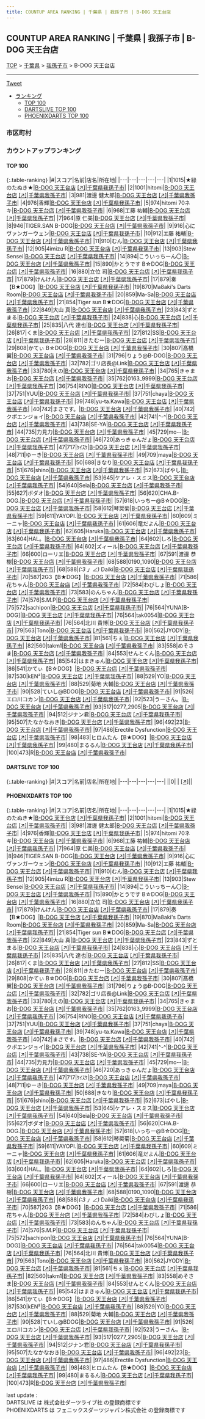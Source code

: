 ```yaml
---
title: COUNTUP AREA RANKING | 千葉県 | 我孫子市 | B-DOG 天王台店
---
```

## COUNTUP AREA RANKING | 千葉県 | 我孫子市 | B-DOG 天王台店

[TOP](/darts/rank/) > [千葉県](/darts/rank/千葉県/) > [我孫子市](/darts/rank/千葉県/我孫子市/) > B-DOG 天王台店

___

<a href="https://twitter.com/share?ref_src=twsrc%5Etfw" data-text="COUNTUP AREA RANKING | 千葉県我孫子市B-DOG 天王台店" class="twitter-share-button" data-hashtags="DARTSLIVE,PHOENIXDARTS,darts,ダーツ" data-show-count="false">Tweet</a>

* [ランキング](#カウントアップランキング)
    * [TOP 100](#top-100)
    * [DARTSLIVE TOP 100](#dartslive-top-100)
    * [PHOENIXDARTS TOP 100](#phoenixdarts-top-100)

### 市区町村

<ul>

</ul>

### カウントアップランキング

#### TOP 100



{:.table-ranking}
|#|スコア|名前|店名|所在地|
|---|---|---|---|---|
|1|1015|<span class="rank-name-pd">★緑のたぬき★</span>|<a href="/darts/rank/shops/50635.html">B-DOG 天王台店</a> <a href="https://vs.phoenixdarts.com/jp/shop/shopDetailInfo/s_50635?s_seq=50635">[↗]</a>|<a href="/darts/rank/千葉県/我孫子市">千葉県我孫子市</a>|
|2|1001|<span class="rank-name-pd">hitomi</span>|<a href="/darts/rank/shops/50635.html">B-DOG 天王台店</a> <a href="https://vs.phoenixdarts.com/jp/shop/shopDetailInfo/s_50635?s_seq=50635">[↗]</a>|<a href="/darts/rank/千葉県/我孫子市">千葉県我孫子市</a>|
|3|981|<span class="rank-name-pd"><span class="pro-icon-pd"></span>渡邊 健太郎</span>|<a href="/darts/rank/shops/50635.html">B-DOG 天王台店</a> <a href="https://vs.phoenixdarts.com/jp/shop/shopDetailInfo/s_50635?s_seq=50635">[↗]</a>|<a href="/darts/rank/千葉県/我孫子市">千葉県我孫子市</a>|
|4|976|<span class="rank-name-pd">香輝</span>|<a href="/darts/rank/shops/50635.html">B-DOG 天王台店</a> <a href="https://vs.phoenixdarts.com/jp/shop/shopDetailInfo/s_50635?s_seq=50635">[↗]</a>|<a href="/darts/rank/千葉県/我孫子市">千葉県我孫子市</a>|
|5|974|<span class="rank-name-pd">hitomi 70ネキ</span>|<a href="/darts/rank/shops/50635.html">B-DOG 天王台店</a> <a href="https://vs.phoenixdarts.com/jp/shop/shopDetailInfo/s_50635?s_seq=50635">[↗]</a>|<a href="/darts/rank/千葉県/我孫子市">千葉県我孫子市</a>|
|6|968|<span class="rank-name-pd">工藤 祐輔</span>|<a href="/darts/rank/shops/50635.html">B-DOG 天王台店</a> <a href="https://vs.phoenixdarts.com/jp/shop/shopDetailInfo/s_50635?s_seq=50635">[↗]</a>|<a href="/darts/rank/千葉県/我孫子市">千葉県我孫子市</a>|
|7|964|<span class="rank-name-pd"><span class="pro-icon-pd"></span>原 仁美</span>|<a href="/darts/rank/shops/50635.html">B-DOG 天王台店</a> <a href="https://vs.phoenixdarts.com/jp/shop/shopDetailInfo/s_50635?s_seq=50635">[↗]</a>|<a href="/darts/rank/千葉県/我孫子市">千葉県我孫子市</a>|
|8|946|<span class="rank-name-pd">TIGER.SAN B-DOG</span>|<a href="/darts/rank/shops/50635.html">B-DOG 天王台店</a> <a href="https://vs.phoenixdarts.com/jp/shop/shopDetailInfo/s_50635?s_seq=50635">[↗]</a>|<a href="/darts/rank/千葉県/我孫子市">千葉県我孫子市</a>|
|9|916|<span class="rank-name-pd">心にヴァンガーウェン</span>|<a href="/darts/rank/shops/50635.html">B-DOG 天王台店</a> <a href="https://vs.phoenixdarts.com/jp/shop/shopDetailInfo/s_50635?s_seq=50635">[↗]</a>|<a href="/darts/rank/千葉県/我孫子市">千葉県我孫子市</a>|
|10|912|<span class="rank-name-pd">エ藤 祐輔</span>|<a href="/darts/rank/shops/50635.html">B-DOG 天王台店</a> <a href="https://vs.phoenixdarts.com/jp/shop/shopDetailInfo/s_50635?s_seq=50635">[↗]</a>|<a href="/darts/rank/千葉県/我孫子市">千葉県我孫子市</a>|
|11|910|<span class="rank-name-pd">むん</span>|<a href="/darts/rank/shops/50635.html">B-DOG 天王台店</a> <a href="https://vs.phoenixdarts.com/jp/shop/shopDetailInfo/s_50635?s_seq=50635">[↗]</a>|<a href="/darts/rank/千葉県/我孫子市">千葉県我孫子市</a>|
|12|905|<span class="rank-name-pd">4imizu R</span>|<a href="/darts/rank/shops/50635.html">B-DOG 天王台店</a> <a href="https://vs.phoenixdarts.com/jp/shop/shopDetailInfo/s_50635?s_seq=50635">[↗]</a>|<a href="/darts/rank/千葉県/我孫子市">千葉県我孫子市</a>|
|13|903|<span class="rank-name-pd">Stew Sensei</span>|<a href="/darts/rank/shops/50635.html">B-DOG 天王台店</a> <a href="https://vs.phoenixdarts.com/jp/shop/shopDetailInfo/s_50635?s_seq=50635">[↗]</a>|<a href="/darts/rank/千葉県/我孫子市">千葉県我孫子市</a>|
|14|894|<span class="rank-name-pd">こういっちーん〇</span>|<a href="/darts/rank/shops/50635.html">B-DOG 天王台店</a> <a href="https://vs.phoenixdarts.com/jp/shop/shopDetailInfo/s_50635?s_seq=50635">[↗]</a>|<a href="/darts/rank/千葉県/我孫子市">千葉県我孫子市</a>|
|15|890|<span class="rank-name-pd">かとうです B☆DOG</span>|<a href="/darts/rank/shops/50635.html">B-DOG 天王台店</a> <a href="https://vs.phoenixdarts.com/jp/shop/shopDetailInfo/s_50635?s_seq=50635">[↗]</a>|<a href="/darts/rank/千葉県/我孫子市">千葉県我孫子市</a>|
|16|880|<span class="rank-name-pd">立位 司</span>|<a href="/darts/rank/shops/50635.html">B-DOG 天王台店</a> <a href="https://vs.phoenixdarts.com/jp/shop/shopDetailInfo/s_50635?s_seq=50635">[↗]</a>|<a href="/darts/rank/千葉県/我孫子市">千葉県我孫子市</a>|
|17|879|<span class="rank-name-pd">けんけん</span>|<a href="/darts/rank/shops/50635.html">B-DOG 天王台店</a> <a href="https://vs.phoenixdarts.com/jp/shop/shopDetailInfo/s_50635?s_seq=50635">[↗]</a>|<a href="/darts/rank/千葉県/我孫子市">千葉県我孫子市</a>|
|17|879|<span class="rank-name-pd">奏【B★DOG】</span>|<a href="/darts/rank/shops/50635.html">B-DOG 天王台店</a> <a href="https://vs.phoenixdarts.com/jp/shop/shopDetailInfo/s_50635?s_seq=50635">[↗]</a>|<a href="/darts/rank/千葉県/我孫子市">千葉県我孫子市</a>|
|19|870|<span class="rank-name-pd">Ma8aki&#x27;s Darts Room</span>|<a href="/darts/rank/shops/50635.html">B-DOG 天王台店</a> <a href="https://vs.phoenixdarts.com/jp/shop/shopDetailInfo/s_50635?s_seq=50635">[↗]</a>|<a href="/darts/rank/千葉県/我孫子市">千葉県我孫子市</a>|
|20|859|<span class="rank-name-pd">Ma-Sa</span>|<a href="/darts/rank/shops/50635.html">B-DOG 天王台店</a> <a href="https://vs.phoenixdarts.com/jp/shop/shopDetailInfo/s_50635?s_seq=50635">[↗]</a>|<a href="/darts/rank/千葉県/我孫子市">千葉県我孫子市</a>|
|21|854|<span class="rank-name-pd">Tiger sun B★DOG</span>|<a href="/darts/rank/shops/50635.html">B-DOG 天王台店</a> <a href="https://vs.phoenixdarts.com/jp/shop/shopDetailInfo/s_50635?s_seq=50635">[↗]</a>|<a href="/darts/rank/千葉県/我孫子市">千葉県我孫子市</a>|
|22|849|<span class="rank-name-pd">大山 真</span>|<a href="/darts/rank/shops/50635.html">B-DOG 天王台店</a> <a href="https://vs.phoenixdarts.com/jp/shop/shopDetailInfo/s_50635?s_seq=50635">[↗]</a>|<a href="/darts/rank/千葉県/我孫子市">千葉県我孫子市</a>|
|23|843|<span class="rank-name-pd">ずとまる</span>|<a href="/darts/rank/shops/50635.html">B-DOG 天王台店</a> <a href="https://vs.phoenixdarts.com/jp/shop/shopDetailInfo/s_50635?s_seq=50635">[↗]</a>|<a href="/darts/rank/千葉県/我孫子市">千葉県我孫子市</a>|
|24|838|<span class="rank-name-pd">心</span>|<a href="/darts/rank/shops/50635.html">B-DOG 天王台店</a> <a href="https://vs.phoenixdarts.com/jp/shop/shopDetailInfo/s_50635?s_seq=50635">[↗]</a>|<a href="/darts/rank/千葉県/我孫子市">千葉県我孫子市</a>|
|25|835|<span class="rank-name-pd"><span class="pro-icon-pd"></span>八代 達也</span>|<a href="/darts/rank/shops/50635.html">B-DOG 天王台店</a> <a href="https://vs.phoenixdarts.com/jp/shop/shopDetailInfo/s_50635?s_seq=50635">[↗]</a>|<a href="/darts/rank/千葉県/我孫子市">千葉県我孫子市</a>|
|26|817|<span class="rank-name-pd">くま</span>|<a href="/darts/rank/shops/50635.html">B-DOG 天王台店</a> <a href="https://vs.phoenixdarts.com/jp/shop/shopDetailInfo/s_50635?s_seq=50635">[↗]</a>|<a href="/darts/rank/千葉県/我孫子市">千葉県我孫子市</a>|
|27|812|<span class="rank-name-pd">SS</span>|<a href="/darts/rank/shops/50635.html">B-DOG 天王台店</a> <a href="https://vs.phoenixdarts.com/jp/shop/shopDetailInfo/s_50635?s_seq=50635">[↗]</a>|<a href="/darts/rank/千葉県/我孫子市">千葉県我孫子市</a>|
|28|811|<span class="rank-name-pd">きたむー</span>|<a href="/darts/rank/shops/50635.html">B-DOG 天王台店</a> <a href="https://vs.phoenixdarts.com/jp/shop/shopDetailInfo/s_50635?s_seq=50635">[↗]</a>|<a href="/darts/rank/千葉県/我孫子市">千葉県我孫子市</a>|
|29|808|<span class="rank-name-pd">かてぃ B☆DOG</span>|<a href="/darts/rank/shops/50635.html">B-DOG 天王台店</a> <a href="https://vs.phoenixdarts.com/jp/shop/shopDetailInfo/s_50635?s_seq=50635">[↗]</a>|<a href="/darts/rank/千葉県/我孫子市">千葉県我孫子市</a>|
|30|807|<span class="rank-name-pd"><span class="pro-icon-pd"></span>髙橋 翼</span>|<a href="/darts/rank/shops/50635.html">B-DOG 天王台店</a> <a href="https://vs.phoenixdarts.com/jp/shop/shopDetailInfo/s_50635?s_seq=50635">[↗]</a>|<a href="/darts/rank/千葉県/我孫子市">千葉県我孫子市</a>|
|31|796|<span class="rank-name-pd">りょう@B-DOG</span>|<a href="/darts/rank/shops/50635.html">B-DOG 天王台店</a> <a href="https://vs.phoenixdarts.com/jp/shop/shopDetailInfo/s_50635?s_seq=50635">[↗]</a>|<a href="/darts/rank/千葉県/我孫子市">千葉県我孫子市</a>|
|32|782|<span class="rank-name-pd">ゴリ店長@Link</span>|<a href="/darts/rank/shops/50635.html">B-DOG 天王台店</a> <a href="https://vs.phoenixdarts.com/jp/shop/shopDetailInfo/s_50635?s_seq=50635">[↗]</a>|<a href="/darts/rank/千葉県/我孫子市">千葉県我孫子市</a>|
|33|780|<span class="rank-name-pd">えの</span>|<a href="/darts/rank/shops/50635.html">B-DOG 天王台店</a> <a href="https://vs.phoenixdarts.com/jp/shop/shopDetailInfo/s_50635?s_seq=50635">[↗]</a>|<a href="/darts/rank/千葉県/我孫子市">千葉県我孫子市</a>|
|34|765|<span class="rank-name-pd">きゃまお</span>|<a href="/darts/rank/shops/50635.html">B-DOG 天王台店</a> <a href="https://vs.phoenixdarts.com/jp/shop/shopDetailInfo/s_50635?s_seq=50635">[↗]</a>|<a href="/darts/rank/千葉県/我孫子市">千葉県我孫子市</a>|
|35|762|<span class="rank-name-pd">0163_9999</span>|<a href="/darts/rank/shops/50635.html">B-DOG 天王台店</a> <a href="https://vs.phoenixdarts.com/jp/shop/shopDetailInfo/s_50635?s_seq=50635">[↗]</a>|<a href="/darts/rank/千葉県/我孫子市">千葉県我孫子市</a>|
|36|754|<span class="rank-name-pd">RINO</span>|<a href="/darts/rank/shops/50635.html">B-DOG 天王台店</a> <a href="https://vs.phoenixdarts.com/jp/shop/shopDetailInfo/s_50635?s_seq=50635">[↗]</a>|<a href="/darts/rank/千葉県/我孫子市">千葉県我孫子市</a>|
|37|751|<span class="rank-name-pd">YUU</span>|<a href="/darts/rank/shops/50635.html">B-DOG 天王台店</a> <a href="https://vs.phoenixdarts.com/jp/shop/shopDetailInfo/s_50635?s_seq=50635">[↗]</a>|<a href="/darts/rank/千葉県/我孫子市">千葉県我孫子市</a>|
|37|751|<span class="rank-name-pd">chaya</span>|<a href="/darts/rank/shops/50635.html">B-DOG 天王台店</a> <a href="https://vs.phoenixdarts.com/jp/shop/shopDetailInfo/s_50635?s_seq=50635">[↗]</a>|<a href="/darts/rank/千葉県/我孫子市">千葉県我孫子市</a>|
|39|748|<span class="rank-name-pd">yu-ta.Kawa</span>|<a href="/darts/rank/shops/50635.html">B-DOG 天王台店</a> <a href="https://vs.phoenixdarts.com/jp/shop/shopDetailInfo/s_50635?s_seq=50635">[↗]</a>|<a href="/darts/rank/千葉県/我孫子市">千葉県我孫子市</a>|
|40|742|<span class="rank-name-pd">まさです。</span>|<a href="/darts/rank/shops/50635.html">B-DOG 天王台店</a> <a href="https://vs.phoenixdarts.com/jp/shop/shopDetailInfo/s_50635?s_seq=50635">[↗]</a>|<a href="/darts/rank/千葉県/我孫子市">千葉県我孫子市</a>|
|40|742|<span class="rank-name-pd">クボエンジョイ</span>|<a href="/darts/rank/shops/50635.html">B-DOG 天王台店</a> <a href="https://vs.phoenixdarts.com/jp/shop/shopDetailInfo/s_50635?s_seq=50635">[↗]</a>|<a href="/darts/rank/千葉県/我孫子市">千葉県我孫子市</a>|
|42|741|<span class="rank-name-pd">^-^</span>|<a href="/darts/rank/shops/50635.html">B-DOG 天王台店</a> <a href="https://vs.phoenixdarts.com/jp/shop/shopDetailInfo/s_50635?s_seq=50635">[↗]</a>|<a href="/darts/rank/千葉県/我孫子市">千葉県我孫子市</a>|
|43|738|<span class="rank-name-pd">SE-YA</span>|<a href="/darts/rank/shops/50635.html">B-DOG 天王台店</a> <a href="https://vs.phoenixdarts.com/jp/shop/shopDetailInfo/s_50635?s_seq=50635">[↗]</a>|<a href="/darts/rank/千葉県/我孫子市">千葉県我孫子市</a>|
|44|735|<span class="rank-name-pd">力見力</span>|<a href="/darts/rank/shops/50635.html">B-DOG 天王台店</a> <a href="https://vs.phoenixdarts.com/jp/shop/shopDetailInfo/s_50635?s_seq=50635">[↗]</a>|<a href="/darts/rank/千葉県/我孫子市">千葉県我孫子市</a>|
|45|729|<span class="rank-name-pd">mo--</span>|<a href="/darts/rank/shops/50635.html">B-DOG 天王台店</a> <a href="https://vs.phoenixdarts.com/jp/shop/shopDetailInfo/s_50635?s_seq=50635">[↗]</a>|<a href="/darts/rank/千葉県/我孫子市">千葉県我孫子市</a>|
|46|720|<span class="rank-name-pd">あっきゅんだょ</span>|<a href="/darts/rank/shops/50635.html">B-DOG 天王台店</a> <a href="https://vs.phoenixdarts.com/jp/shop/shopDetailInfo/s_50635?s_seq=50635">[↗]</a>|<a href="/darts/rank/千葉県/我孫子市">千葉県我孫子市</a>|
|47|717|<span class="rank-name-pd">ｹｲｽｹ</span>|<a href="/darts/rank/shops/50635.html">B-DOG 天王台店</a> <a href="https://vs.phoenixdarts.com/jp/shop/shopDetailInfo/s_50635?s_seq=50635">[↗]</a>|<a href="/darts/rank/千葉県/我孫子市">千葉県我孫子市</a>|
|48|711|<span class="rank-name-pd">ゆーき</span>|<a href="/darts/rank/shops/50635.html">B-DOG 天王台店</a> <a href="https://vs.phoenixdarts.com/jp/shop/shopDetailInfo/s_50635?s_seq=50635">[↗]</a>|<a href="/darts/rank/千葉県/我孫子市">千葉県我孫子市</a>|
|49|709|<span class="rank-name-pd">maya</span>|<a href="/darts/rank/shops/50635.html">B-DOG 天王台店</a> <a href="https://vs.phoenixdarts.com/jp/shop/shopDetailInfo/s_50635?s_seq=50635">[↗]</a>|<a href="/darts/rank/千葉県/我孫子市">千葉県我孫子市</a>|
|50|688|<span class="rank-name-pd">きなり</span>|<a href="/darts/rank/shops/50635.html">B-DOG 天王台店</a> <a href="https://vs.phoenixdarts.com/jp/shop/shopDetailInfo/s_50635?s_seq=50635">[↗]</a>|<a href="/darts/rank/千葉県/我孫子市">千葉県我孫子市</a>|
|51|676|<span class="rank-name-pd">shino</span>|<a href="/darts/rank/shops/50635.html">B-DOG 天王台店</a> <a href="https://vs.phoenixdarts.com/jp/shop/shopDetailInfo/s_50635?s_seq=50635">[↗]</a>|<a href="/darts/rank/千葉県/我孫子市">千葉県我孫子市</a>|
|52|673|<span class="rank-name-pd">ばやし</span>|<a href="/darts/rank/shops/50635.html">B-DOG 天王台店</a> <a href="https://vs.phoenixdarts.com/jp/shop/shopDetailInfo/s_50635?s_seq=50635">[↗]</a>|<a href="/darts/rank/千葉県/我孫子市">千葉県我孫子市</a>|
|53|645|<span class="rank-name-pd">ケアレ・スミス</span>|<a href="/darts/rank/shops/50635.html">B-DOG 天王台店</a> <a href="https://vs.phoenixdarts.com/jp/shop/shopDetailInfo/s_50635?s_seq=50635">[↗]</a>|<a href="/darts/rank/千葉県/我孫子市">千葉県我孫子市</a>|
|54|640|<span class="rank-name-pd">Seia</span>|<a href="/darts/rank/shops/50635.html">B-DOG 天王台店</a> <a href="https://vs.phoenixdarts.com/jp/shop/shopDetailInfo/s_50635?s_seq=50635">[↗]</a>|<a href="/darts/rank/千葉県/我孫子市">千葉県我孫子市</a>|
|55|627|<span class="rank-name-pd">ボダオ</span>|<a href="/darts/rank/shops/50635.html">B-DOG 天王台店</a> <a href="https://vs.phoenixdarts.com/jp/shop/shopDetailInfo/s_50635?s_seq=50635">[↗]</a>|<a href="/darts/rank/千葉県/我孫子市">千葉県我孫子市</a>|
|56|620|<span class="rank-name-pd">CHA.B-DOG.</span>|<a href="/darts/rank/shops/50635.html">B-DOG 天王台店</a> <a href="https://vs.phoenixdarts.com/jp/shop/shopDetailInfo/s_50635?s_seq=50635">[↗]</a>|<a href="/darts/rank/千葉県/我孫子市">千葉県我孫子市</a>|
|57|618|<span class="rank-name-pd">いっちー@B☆DOG</span>|<a href="/darts/rank/shops/50635.html">B-DOG 天王台店</a> <a href="https://vs.phoenixdarts.com/jp/shop/shopDetailInfo/s_50635?s_seq=50635">[↗]</a>|<a href="/darts/rank/千葉県/我孫子市">千葉県我孫子市</a>|
|58|612|<span class="rank-name-pd">琴奨菊</span>|<a href="/darts/rank/shops/50635.html">B-DOG 天王台店</a> <a href="https://vs.phoenixdarts.com/jp/shop/shopDetailInfo/s_50635?s_seq=50635">[↗]</a>|<a href="/darts/rank/千葉県/我孫子市">千葉県我孫子市</a>|
|59|611|<span class="rank-name-pd">YAYOPI.</span>|<a href="/darts/rank/shops/50635.html">B-DOG 天王台店</a> <a href="https://vs.phoenixdarts.com/jp/shop/shopDetailInfo/s_50635?s_seq=50635">[↗]</a>|<a href="/darts/rank/千葉県/我孫子市">千葉県我孫子市</a>|
|60|609|<span class="rank-name-pd">ミーニャ</span>|<a href="/darts/rank/shops/50635.html">B-DOG 天王台店</a> <a href="https://vs.phoenixdarts.com/jp/shop/shopDetailInfo/s_50635?s_seq=50635">[↗]</a>|<a href="/darts/rank/千葉県/我孫子市">千葉県我孫子市</a>|
|61|606|<span class="rank-name-pd">竜だよん</span>|<a href="/darts/rank/shops/50635.html">B-DOG 天王台店</a> <a href="https://vs.phoenixdarts.com/jp/shop/shopDetailInfo/s_50635?s_seq=50635">[↗]</a>|<a href="/darts/rank/千葉県/我孫子市">千葉県我孫子市</a>|
|62|605|<span class="rank-name-pd">Haruka</span>|<a href="/darts/rank/shops/50635.html">B-DOG 天王台店</a> <a href="https://vs.phoenixdarts.com/jp/shop/shopDetailInfo/s_50635?s_seq=50635">[↗]</a>|<a href="/darts/rank/千葉県/我孫子市">千葉県我孫子市</a>|
|63|604|<span class="rank-name-pd">HAL。</span>|<a href="/darts/rank/shops/50635.html">B-DOG 天王台店</a> <a href="https://vs.phoenixdarts.com/jp/shop/shopDetailInfo/s_50635?s_seq=50635">[↗]</a>|<a href="/darts/rank/千葉県/我孫子市">千葉県我孫子市</a>|
|64|602|<span class="rank-name-pd">しろ</span>|<a href="/darts/rank/shops/50635.html">B-DOG 天王台店</a> <a href="https://vs.phoenixdarts.com/jp/shop/shopDetailInfo/s_50635?s_seq=50635">[↗]</a>|<a href="/darts/rank/千葉県/我孫子市">千葉県我孫子市</a>|
|64|602|<span class="rank-name-pd">ズィール</span>|<a href="/darts/rank/shops/50635.html">B-DOG 天王台店</a> <a href="https://vs.phoenixdarts.com/jp/shop/shopDetailInfo/s_50635?s_seq=50635">[↗]</a>|<a href="/darts/rank/千葉県/我孫子市">千葉県我孫子市</a>|
|66|600|<span class="rank-name-pd">ローリエ</span>|<a href="/darts/rank/shops/50635.html">B-DOG 天王台店</a> <a href="https://vs.phoenixdarts.com/jp/shop/shopDetailInfo/s_50635?s_seq=50635">[↗]</a>|<a href="/darts/rank/千葉県/我孫子市">千葉県我孫子市</a>|
|67|591|<span class="rank-name-pd">渡邊 恭樹</span>|<a href="/darts/rank/shops/50635.html">B-DOG 天王台店</a> <a href="https://vs.phoenixdarts.com/jp/shop/shopDetailInfo/s_50635?s_seq=50635">[↗]</a>|<a href="/darts/rank/千葉県/我孫子市">千葉県我孫子市</a>|
|68|588|<span class="rank-name-pd">0190_1090</span>|<a href="/darts/rank/shops/50635.html">B-DOG 天王台店</a> <a href="https://vs.phoenixdarts.com/jp/shop/shopDetailInfo/s_50635?s_seq=50635">[↗]</a>|<a href="/darts/rank/千葉県/我孫子市">千葉県我孫子市</a>|
|68|588|<span class="rank-name-pd">_(:3 」∠)_ Daiki</span>|<a href="/darts/rank/shops/50635.html">B-DOG 天王台店</a> <a href="https://vs.phoenixdarts.com/jp/shop/shopDetailInfo/s_50635?s_seq=50635">[↗]</a>|<a href="/darts/rank/千葉県/我孫子市">千葉県我孫子市</a>|
|70|587|<span class="rank-name-pd">2G3【B★DOG】</span>|<a href="/darts/rank/shops/50635.html">B-DOG 天王台店</a> <a href="https://vs.phoenixdarts.com/jp/shop/shopDetailInfo/s_50635?s_seq=50635">[↗]</a>|<a href="/darts/rank/千葉県/我孫子市">千葉県我孫子市</a>|
|71|586|<span class="rank-name-pd">花ちゃん</span>|<a href="/darts/rank/shops/50635.html">B-DOG 天王台店</a> <a href="https://vs.phoenixdarts.com/jp/shop/shopDetailInfo/s_50635?s_seq=50635">[↗]</a>|<a href="/darts/rank/千葉県/我孫子市">千葉県我孫子市</a>|
|72|584|<span class="rank-name-pd">わびしょ</span>|<a href="/darts/rank/shops/50635.html">B-DOG 天王台店</a> <a href="https://vs.phoenixdarts.com/jp/shop/shopDetailInfo/s_50635?s_seq=50635">[↗]</a>|<a href="/darts/rank/千葉県/我孫子市">千葉県我孫子市</a>|
|73|583|<span class="rank-name-pd">のんちゃん</span>|<a href="/darts/rank/shops/50635.html">B-DOG 天王台店</a> <a href="https://vs.phoenixdarts.com/jp/shop/shopDetailInfo/s_50635?s_seq=50635">[↗]</a>|<a href="/darts/rank/千葉県/我孫子市">千葉県我孫子市</a>|
|74|576|<span class="rank-name-pd">S.M.P</span>|<a href="/darts/rank/shops/50635.html">B-DOG 天王台店</a> <a href="https://vs.phoenixdarts.com/jp/shop/shopDetailInfo/s_50635?s_seq=50635">[↗]</a>|<a href="/darts/rank/千葉県/我孫子市">千葉県我孫子市</a>|
|75|572|<span class="rank-name-pd">sachipon</span>|<a href="/darts/rank/shops/50635.html">B-DOG 天王台店</a> <a href="https://vs.phoenixdarts.com/jp/shop/shopDetailInfo/s_50635?s_seq=50635">[↗]</a>|<a href="/darts/rank/千葉県/我孫子市">千葉県我孫子市</a>|
|76|564|<span class="rank-name-pd">YUNA[B-DOG]</span>|<a href="/darts/rank/shops/50635.html">B-DOG 天王台店</a> <a href="https://vs.phoenixdarts.com/jp/shop/shopDetailInfo/s_50635?s_seq=50635">[↗]</a>|<a href="/darts/rank/千葉県/我孫子市">千葉県我孫子市</a>|
|76|564|<span class="rank-name-pd">tak0054</span>|<a href="/darts/rank/shops/50635.html">B-DOG 天王台店</a> <a href="https://vs.phoenixdarts.com/jp/shop/shopDetailInfo/s_50635?s_seq=50635">[↗]</a>|<a href="/darts/rank/千葉県/我孫子市">千葉県我孫子市</a>|
|76|564|<span class="rank-name-pd">北川 貴博</span>|<a href="/darts/rank/shops/50635.html">B-DOG 天王台店</a> <a href="https://vs.phoenixdarts.com/jp/shop/shopDetailInfo/s_50635?s_seq=50635">[↗]</a>|<a href="/darts/rank/千葉県/我孫子市">千葉県我孫子市</a>|
|79|563|<span class="rank-name-pd">Tono</span>|<a href="/darts/rank/shops/50635.html">B-DOG 天王台店</a> <a href="https://vs.phoenixdarts.com/jp/shop/shopDetailInfo/s_50635?s_seq=50635">[↗]</a>|<a href="/darts/rank/千葉県/我孫子市">千葉県我孫子市</a>|
|80|562|<span class="rank-name-pd">JYODY</span>|<a href="/darts/rank/shops/50635.html">B-DOG 天王台店</a> <a href="https://vs.phoenixdarts.com/jp/shop/shopDetailInfo/s_50635?s_seq=50635">[↗]</a>|<a href="/darts/rank/千葉県/我孫子市">千葉県我孫子市</a>|
|81|561|<span class="rank-name-pd">ちぇ</span>|<a href="/darts/rank/shops/50635.html">B-DOG 天王台店</a> <a href="https://vs.phoenixdarts.com/jp/shop/shopDetailInfo/s_50635?s_seq=50635">[↗]</a>|<a href="/darts/rank/千葉県/我孫子市">千葉県我孫子市</a>|
|82|560|<span class="rank-name-pd">takm1</span>|<a href="/darts/rank/shops/50635.html">B-DOG 天王台店</a> <a href="https://vs.phoenixdarts.com/jp/shop/shopDetailInfo/s_50635?s_seq=50635">[↗]</a>|<a href="/darts/rank/千葉県/我孫子市">千葉県我孫子市</a>|
|83|558|<span class="rank-name-pd">めそさま</span>|<a href="/darts/rank/shops/50635.html">B-DOG 天王台店</a> <a href="https://vs.phoenixdarts.com/jp/shop/shopDetailInfo/s_50635?s_seq=50635">[↗]</a>|<a href="/darts/rank/千葉県/我孫子市">千葉県我孫子市</a>|
|84|553|<span class="rank-name-pd">せんとくん</span>|<a href="/darts/rank/shops/50635.html">B-DOG 天王台店</a> <a href="https://vs.phoenixdarts.com/jp/shop/shopDetailInfo/s_50635?s_seq=50635">[↗]</a>|<a href="/darts/rank/千葉県/我孫子市">千葉県我孫子市</a>|
|85|542|<span class="rank-name-pd">はまきゅん</span>|<a href="/darts/rank/shops/50635.html">B-DOG 天王台店</a> <a href="https://vs.phoenixdarts.com/jp/shop/shopDetailInfo/s_50635?s_seq=50635">[↗]</a>|<a href="/darts/rank/千葉県/我孫子市">千葉県我孫子市</a>|
|86|541|<span class="rank-name-pd">かてぃ【B☆DOG】</span>|<a href="/darts/rank/shops/50635.html">B-DOG 天王台店</a> <a href="https://vs.phoenixdarts.com/jp/shop/shopDetailInfo/s_50635?s_seq=50635">[↗]</a>|<a href="/darts/rank/千葉県/我孫子市">千葉県我孫子市</a>|
|87|530|<span class="rank-name-pd">kEN²</span>|<a href="/darts/rank/shops/50635.html">B-DOG 天王台店</a> <a href="https://vs.phoenixdarts.com/jp/shop/shopDetailInfo/s_50635?s_seq=50635">[↗]</a>|<a href="/darts/rank/千葉県/我孫子市">千葉県我孫子市</a>|
|88|529|<span class="rank-name-pd">YO</span>|<a href="/darts/rank/shops/50635.html">B-DOG 天王台店</a> <a href="https://vs.phoenixdarts.com/jp/shop/shopDetailInfo/s_50635?s_seq=50635">[↗]</a>|<a href="/darts/rank/千葉県/我孫子市">千葉県我孫子市</a>|
|88|529|<span class="rank-name-pd">菊地 大輔</span>|<a href="/darts/rank/shops/50635.html">B-DOG 天王台店</a> <a href="https://vs.phoenixdarts.com/jp/shop/shopDetailInfo/s_50635?s_seq=50635">[↗]</a>|<a href="/darts/rank/千葉県/我孫子市">千葉県我孫子市</a>|
|90|528|<span class="rank-name-pd">ていし@BDOG</span>|<a href="/darts/rank/shops/50635.html">B-DOG 天王台店</a> <a href="https://vs.phoenixdarts.com/jp/shop/shopDetailInfo/s_50635?s_seq=50635">[↗]</a>|<a href="/darts/rank/千葉県/我孫子市">千葉県我孫子市</a>|
|91|526|<span class="rank-name-pd">エロ川コカン</span>|<a href="/darts/rank/shops/50635.html">B-DOG 天王台店</a> <a href="https://vs.phoenixdarts.com/jp/shop/shopDetailInfo/s_50635?s_seq=50635">[↗]</a>|<a href="/darts/rank/千葉県/我孫子市">千葉県我孫子市</a>|
|92|523|<span class="rank-name-pd">うーさん。</span>|<a href="/darts/rank/shops/50635.html">B-DOG 天王台店</a> <a href="https://vs.phoenixdarts.com/jp/shop/shopDetailInfo/s_50635?s_seq=50635">[↗]</a>|<a href="/darts/rank/千葉県/我孫子市">千葉県我孫子市</a>|
|93|517|<span class="rank-name-pd">0277_2905</span>|<a href="/darts/rank/shops/50635.html">B-DOG 天王台店</a> <a href="https://vs.phoenixdarts.com/jp/shop/shopDetailInfo/s_50635?s_seq=50635">[↗]</a>|<a href="/darts/rank/千葉県/我孫子市">千葉県我孫子市</a>|
|94|512|<span class="rank-name-pd">ジナン君</span>|<a href="/darts/rank/shops/50635.html">B-DOG 天王台店</a> <a href="https://vs.phoenixdarts.com/jp/shop/shopDetailInfo/s_50635?s_seq=50635">[↗]</a>|<a href="/darts/rank/千葉県/我孫子市">千葉県我孫子市</a>|
|95|507|<span class="rank-name-pd">たなかなおき</span>|<a href="/darts/rank/shops/50635.html">B-DOG 天王台店</a> <a href="https://vs.phoenixdarts.com/jp/shop/shopDetailInfo/s_50635?s_seq=50635">[↗]</a>|<a href="/darts/rank/千葉県/我孫子市">千葉県我孫子市</a>|
|96|492|<span class="rank-name-pd">23</span>|<a href="/darts/rank/shops/50635.html">B-DOG 天王台店</a> <a href="https://vs.phoenixdarts.com/jp/shop/shopDetailInfo/s_50635?s_seq=50635">[↗]</a>|<a href="/darts/rank/千葉県/我孫子市">千葉県我孫子市</a>|
|97|486|<span class="rank-name-pd">Erectile Dysfunction</span>|<a href="/darts/rank/shops/50635.html">B-DOG 天王台店</a> <a href="https://vs.phoenixdarts.com/jp/shop/shopDetailInfo/s_50635?s_seq=50635">[↗]</a>|<a href="/darts/rank/千葉県/我孫子市">千葉県我孫子市</a>|
|98|483|<span class="rank-name-pd">ヒロムたん【B★DOG】</span>|<a href="/darts/rank/shops/50635.html">B-DOG 天王台店</a> <a href="https://vs.phoenixdarts.com/jp/shop/shopDetailInfo/s_50635?s_seq=50635">[↗]</a>|<a href="/darts/rank/千葉県/我孫子市">千葉県我孫子市</a>|
|99|480|<span class="rank-name-pd">まるるん</span>|<a href="/darts/rank/shops/50635.html">B-DOG 天王台店</a> <a href="https://vs.phoenixdarts.com/jp/shop/shopDetailInfo/s_50635?s_seq=50635">[↗]</a>|<a href="/darts/rank/千葉県/我孫子市">千葉県我孫子市</a>|
|100|473|<span class="rank-name-pd">R</span>|<a href="/darts/rank/shops/50635.html">B-DOG 天王台店</a> <a href="https://vs.phoenixdarts.com/jp/shop/shopDetailInfo/s_50635?s_seq=50635">[↗]</a>|<a href="/darts/rank/千葉県/我孫子市">千葉県我孫子市</a>|


#### DARTSLIVE TOP 100



{:.table-ranking}
|#|スコア|名前|店名|所在地|
|---|---|---|---|---|
||0|<span class="rank-name-dl"> </span>|<a href="/darts/rank/shops/.html"></a> <a href="">[↗]</a>|<a href="/darts/rank//"></a>|


#### PHOENIXDARTS TOP 100



{:.table-ranking}
|#|スコア|名前|店名|所在地|
|---|---|---|---|---|
|1|1015|<span class="rank-name-pd">★緑のたぬき★</span>|<a href="/darts/rank/shops/50635.html">B-DOG 天王台店</a> <a href="https://vs.phoenixdarts.com/jp/shop/shopDetailInfo/s_50635?s_seq=50635">[↗]</a>|<a href="/darts/rank/千葉県/我孫子市">千葉県我孫子市</a>|
|2|1001|<span class="rank-name-pd">hitomi</span>|<a href="/darts/rank/shops/50635.html">B-DOG 天王台店</a> <a href="https://vs.phoenixdarts.com/jp/shop/shopDetailInfo/s_50635?s_seq=50635">[↗]</a>|<a href="/darts/rank/千葉県/我孫子市">千葉県我孫子市</a>|
|3|981|<span class="rank-name-pd"><span class="pro-icon-pd"></span>渡邊 健太郎</span>|<a href="/darts/rank/shops/50635.html">B-DOG 天王台店</a> <a href="https://vs.phoenixdarts.com/jp/shop/shopDetailInfo/s_50635?s_seq=50635">[↗]</a>|<a href="/darts/rank/千葉県/我孫子市">千葉県我孫子市</a>|
|4|976|<span class="rank-name-pd">香輝</span>|<a href="/darts/rank/shops/50635.html">B-DOG 天王台店</a> <a href="https://vs.phoenixdarts.com/jp/shop/shopDetailInfo/s_50635?s_seq=50635">[↗]</a>|<a href="/darts/rank/千葉県/我孫子市">千葉県我孫子市</a>|
|5|974|<span class="rank-name-pd">hitomi 70ネキ</span>|<a href="/darts/rank/shops/50635.html">B-DOG 天王台店</a> <a href="https://vs.phoenixdarts.com/jp/shop/shopDetailInfo/s_50635?s_seq=50635">[↗]</a>|<a href="/darts/rank/千葉県/我孫子市">千葉県我孫子市</a>|
|6|968|<span class="rank-name-pd">工藤 祐輔</span>|<a href="/darts/rank/shops/50635.html">B-DOG 天王台店</a> <a href="https://vs.phoenixdarts.com/jp/shop/shopDetailInfo/s_50635?s_seq=50635">[↗]</a>|<a href="/darts/rank/千葉県/我孫子市">千葉県我孫子市</a>|
|7|964|<span class="rank-name-pd"><span class="pro-icon-pd"></span>原 仁美</span>|<a href="/darts/rank/shops/50635.html">B-DOG 天王台店</a> <a href="https://vs.phoenixdarts.com/jp/shop/shopDetailInfo/s_50635?s_seq=50635">[↗]</a>|<a href="/darts/rank/千葉県/我孫子市">千葉県我孫子市</a>|
|8|946|<span class="rank-name-pd">TIGER.SAN B-DOG</span>|<a href="/darts/rank/shops/50635.html">B-DOG 天王台店</a> <a href="https://vs.phoenixdarts.com/jp/shop/shopDetailInfo/s_50635?s_seq=50635">[↗]</a>|<a href="/darts/rank/千葉県/我孫子市">千葉県我孫子市</a>|
|9|916|<span class="rank-name-pd">心にヴァンガーウェン</span>|<a href="/darts/rank/shops/50635.html">B-DOG 天王台店</a> <a href="https://vs.phoenixdarts.com/jp/shop/shopDetailInfo/s_50635?s_seq=50635">[↗]</a>|<a href="/darts/rank/千葉県/我孫子市">千葉県我孫子市</a>|
|10|912|<span class="rank-name-pd">エ藤 祐輔</span>|<a href="/darts/rank/shops/50635.html">B-DOG 天王台店</a> <a href="https://vs.phoenixdarts.com/jp/shop/shopDetailInfo/s_50635?s_seq=50635">[↗]</a>|<a href="/darts/rank/千葉県/我孫子市">千葉県我孫子市</a>|
|11|910|<span class="rank-name-pd">むん</span>|<a href="/darts/rank/shops/50635.html">B-DOG 天王台店</a> <a href="https://vs.phoenixdarts.com/jp/shop/shopDetailInfo/s_50635?s_seq=50635">[↗]</a>|<a href="/darts/rank/千葉県/我孫子市">千葉県我孫子市</a>|
|12|905|<span class="rank-name-pd">4imizu R</span>|<a href="/darts/rank/shops/50635.html">B-DOG 天王台店</a> <a href="https://vs.phoenixdarts.com/jp/shop/shopDetailInfo/s_50635?s_seq=50635">[↗]</a>|<a href="/darts/rank/千葉県/我孫子市">千葉県我孫子市</a>|
|13|903|<span class="rank-name-pd">Stew Sensei</span>|<a href="/darts/rank/shops/50635.html">B-DOG 天王台店</a> <a href="https://vs.phoenixdarts.com/jp/shop/shopDetailInfo/s_50635?s_seq=50635">[↗]</a>|<a href="/darts/rank/千葉県/我孫子市">千葉県我孫子市</a>|
|14|894|<span class="rank-name-pd">こういっちーん〇</span>|<a href="/darts/rank/shops/50635.html">B-DOG 天王台店</a> <a href="https://vs.phoenixdarts.com/jp/shop/shopDetailInfo/s_50635?s_seq=50635">[↗]</a>|<a href="/darts/rank/千葉県/我孫子市">千葉県我孫子市</a>|
|15|890|<span class="rank-name-pd">かとうです B☆DOG</span>|<a href="/darts/rank/shops/50635.html">B-DOG 天王台店</a> <a href="https://vs.phoenixdarts.com/jp/shop/shopDetailInfo/s_50635?s_seq=50635">[↗]</a>|<a href="/darts/rank/千葉県/我孫子市">千葉県我孫子市</a>|
|16|880|<span class="rank-name-pd">立位 司</span>|<a href="/darts/rank/shops/50635.html">B-DOG 天王台店</a> <a href="https://vs.phoenixdarts.com/jp/shop/shopDetailInfo/s_50635?s_seq=50635">[↗]</a>|<a href="/darts/rank/千葉県/我孫子市">千葉県我孫子市</a>|
|17|879|<span class="rank-name-pd">けんけん</span>|<a href="/darts/rank/shops/50635.html">B-DOG 天王台店</a> <a href="https://vs.phoenixdarts.com/jp/shop/shopDetailInfo/s_50635?s_seq=50635">[↗]</a>|<a href="/darts/rank/千葉県/我孫子市">千葉県我孫子市</a>|
|17|879|<span class="rank-name-pd">奏【B★DOG】</span>|<a href="/darts/rank/shops/50635.html">B-DOG 天王台店</a> <a href="https://vs.phoenixdarts.com/jp/shop/shopDetailInfo/s_50635?s_seq=50635">[↗]</a>|<a href="/darts/rank/千葉県/我孫子市">千葉県我孫子市</a>|
|19|870|<span class="rank-name-pd">Ma8aki&#x27;s Darts Room</span>|<a href="/darts/rank/shops/50635.html">B-DOG 天王台店</a> <a href="https://vs.phoenixdarts.com/jp/shop/shopDetailInfo/s_50635?s_seq=50635">[↗]</a>|<a href="/darts/rank/千葉県/我孫子市">千葉県我孫子市</a>|
|20|859|<span class="rank-name-pd">Ma-Sa</span>|<a href="/darts/rank/shops/50635.html">B-DOG 天王台店</a> <a href="https://vs.phoenixdarts.com/jp/shop/shopDetailInfo/s_50635?s_seq=50635">[↗]</a>|<a href="/darts/rank/千葉県/我孫子市">千葉県我孫子市</a>|
|21|854|<span class="rank-name-pd">Tiger sun B★DOG</span>|<a href="/darts/rank/shops/50635.html">B-DOG 天王台店</a> <a href="https://vs.phoenixdarts.com/jp/shop/shopDetailInfo/s_50635?s_seq=50635">[↗]</a>|<a href="/darts/rank/千葉県/我孫子市">千葉県我孫子市</a>|
|22|849|<span class="rank-name-pd">大山 真</span>|<a href="/darts/rank/shops/50635.html">B-DOG 天王台店</a> <a href="https://vs.phoenixdarts.com/jp/shop/shopDetailInfo/s_50635?s_seq=50635">[↗]</a>|<a href="/darts/rank/千葉県/我孫子市">千葉県我孫子市</a>|
|23|843|<span class="rank-name-pd">ずとまる</span>|<a href="/darts/rank/shops/50635.html">B-DOG 天王台店</a> <a href="https://vs.phoenixdarts.com/jp/shop/shopDetailInfo/s_50635?s_seq=50635">[↗]</a>|<a href="/darts/rank/千葉県/我孫子市">千葉県我孫子市</a>|
|24|838|<span class="rank-name-pd">心</span>|<a href="/darts/rank/shops/50635.html">B-DOG 天王台店</a> <a href="https://vs.phoenixdarts.com/jp/shop/shopDetailInfo/s_50635?s_seq=50635">[↗]</a>|<a href="/darts/rank/千葉県/我孫子市">千葉県我孫子市</a>|
|25|835|<span class="rank-name-pd"><span class="pro-icon-pd"></span>八代 達也</span>|<a href="/darts/rank/shops/50635.html">B-DOG 天王台店</a> <a href="https://vs.phoenixdarts.com/jp/shop/shopDetailInfo/s_50635?s_seq=50635">[↗]</a>|<a href="/darts/rank/千葉県/我孫子市">千葉県我孫子市</a>|
|26|817|<span class="rank-name-pd">くま</span>|<a href="/darts/rank/shops/50635.html">B-DOG 天王台店</a> <a href="https://vs.phoenixdarts.com/jp/shop/shopDetailInfo/s_50635?s_seq=50635">[↗]</a>|<a href="/darts/rank/千葉県/我孫子市">千葉県我孫子市</a>|
|27|812|<span class="rank-name-pd">SS</span>|<a href="/darts/rank/shops/50635.html">B-DOG 天王台店</a> <a href="https://vs.phoenixdarts.com/jp/shop/shopDetailInfo/s_50635?s_seq=50635">[↗]</a>|<a href="/darts/rank/千葉県/我孫子市">千葉県我孫子市</a>|
|28|811|<span class="rank-name-pd">きたむー</span>|<a href="/darts/rank/shops/50635.html">B-DOG 天王台店</a> <a href="https://vs.phoenixdarts.com/jp/shop/shopDetailInfo/s_50635?s_seq=50635">[↗]</a>|<a href="/darts/rank/千葉県/我孫子市">千葉県我孫子市</a>|
|29|808|<span class="rank-name-pd">かてぃ B☆DOG</span>|<a href="/darts/rank/shops/50635.html">B-DOG 天王台店</a> <a href="https://vs.phoenixdarts.com/jp/shop/shopDetailInfo/s_50635?s_seq=50635">[↗]</a>|<a href="/darts/rank/千葉県/我孫子市">千葉県我孫子市</a>|
|30|807|<span class="rank-name-pd"><span class="pro-icon-pd"></span>髙橋 翼</span>|<a href="/darts/rank/shops/50635.html">B-DOG 天王台店</a> <a href="https://vs.phoenixdarts.com/jp/shop/shopDetailInfo/s_50635?s_seq=50635">[↗]</a>|<a href="/darts/rank/千葉県/我孫子市">千葉県我孫子市</a>|
|31|796|<span class="rank-name-pd">りょう@B-DOG</span>|<a href="/darts/rank/shops/50635.html">B-DOG 天王台店</a> <a href="https://vs.phoenixdarts.com/jp/shop/shopDetailInfo/s_50635?s_seq=50635">[↗]</a>|<a href="/darts/rank/千葉県/我孫子市">千葉県我孫子市</a>|
|32|782|<span class="rank-name-pd">ゴリ店長@Link</span>|<a href="/darts/rank/shops/50635.html">B-DOG 天王台店</a> <a href="https://vs.phoenixdarts.com/jp/shop/shopDetailInfo/s_50635?s_seq=50635">[↗]</a>|<a href="/darts/rank/千葉県/我孫子市">千葉県我孫子市</a>|
|33|780|<span class="rank-name-pd">えの</span>|<a href="/darts/rank/shops/50635.html">B-DOG 天王台店</a> <a href="https://vs.phoenixdarts.com/jp/shop/shopDetailInfo/s_50635?s_seq=50635">[↗]</a>|<a href="/darts/rank/千葉県/我孫子市">千葉県我孫子市</a>|
|34|765|<span class="rank-name-pd">きゃまお</span>|<a href="/darts/rank/shops/50635.html">B-DOG 天王台店</a> <a href="https://vs.phoenixdarts.com/jp/shop/shopDetailInfo/s_50635?s_seq=50635">[↗]</a>|<a href="/darts/rank/千葉県/我孫子市">千葉県我孫子市</a>|
|35|762|<span class="rank-name-pd">0163_9999</span>|<a href="/darts/rank/shops/50635.html">B-DOG 天王台店</a> <a href="https://vs.phoenixdarts.com/jp/shop/shopDetailInfo/s_50635?s_seq=50635">[↗]</a>|<a href="/darts/rank/千葉県/我孫子市">千葉県我孫子市</a>|
|36|754|<span class="rank-name-pd">RINO</span>|<a href="/darts/rank/shops/50635.html">B-DOG 天王台店</a> <a href="https://vs.phoenixdarts.com/jp/shop/shopDetailInfo/s_50635?s_seq=50635">[↗]</a>|<a href="/darts/rank/千葉県/我孫子市">千葉県我孫子市</a>|
|37|751|<span class="rank-name-pd">YUU</span>|<a href="/darts/rank/shops/50635.html">B-DOG 天王台店</a> <a href="https://vs.phoenixdarts.com/jp/shop/shopDetailInfo/s_50635?s_seq=50635">[↗]</a>|<a href="/darts/rank/千葉県/我孫子市">千葉県我孫子市</a>|
|37|751|<span class="rank-name-pd">chaya</span>|<a href="/darts/rank/shops/50635.html">B-DOG 天王台店</a> <a href="https://vs.phoenixdarts.com/jp/shop/shopDetailInfo/s_50635?s_seq=50635">[↗]</a>|<a href="/darts/rank/千葉県/我孫子市">千葉県我孫子市</a>|
|39|748|<span class="rank-name-pd">yu-ta.Kawa</span>|<a href="/darts/rank/shops/50635.html">B-DOG 天王台店</a> <a href="https://vs.phoenixdarts.com/jp/shop/shopDetailInfo/s_50635?s_seq=50635">[↗]</a>|<a href="/darts/rank/千葉県/我孫子市">千葉県我孫子市</a>|
|40|742|<span class="rank-name-pd">まさです。</span>|<a href="/darts/rank/shops/50635.html">B-DOG 天王台店</a> <a href="https://vs.phoenixdarts.com/jp/shop/shopDetailInfo/s_50635?s_seq=50635">[↗]</a>|<a href="/darts/rank/千葉県/我孫子市">千葉県我孫子市</a>|
|40|742|<span class="rank-name-pd">クボエンジョイ</span>|<a href="/darts/rank/shops/50635.html">B-DOG 天王台店</a> <a href="https://vs.phoenixdarts.com/jp/shop/shopDetailInfo/s_50635?s_seq=50635">[↗]</a>|<a href="/darts/rank/千葉県/我孫子市">千葉県我孫子市</a>|
|42|741|<span class="rank-name-pd">^-^</span>|<a href="/darts/rank/shops/50635.html">B-DOG 天王台店</a> <a href="https://vs.phoenixdarts.com/jp/shop/shopDetailInfo/s_50635?s_seq=50635">[↗]</a>|<a href="/darts/rank/千葉県/我孫子市">千葉県我孫子市</a>|
|43|738|<span class="rank-name-pd">SE-YA</span>|<a href="/darts/rank/shops/50635.html">B-DOG 天王台店</a> <a href="https://vs.phoenixdarts.com/jp/shop/shopDetailInfo/s_50635?s_seq=50635">[↗]</a>|<a href="/darts/rank/千葉県/我孫子市">千葉県我孫子市</a>|
|44|735|<span class="rank-name-pd">力見力</span>|<a href="/darts/rank/shops/50635.html">B-DOG 天王台店</a> <a href="https://vs.phoenixdarts.com/jp/shop/shopDetailInfo/s_50635?s_seq=50635">[↗]</a>|<a href="/darts/rank/千葉県/我孫子市">千葉県我孫子市</a>|
|45|729|<span class="rank-name-pd">mo--</span>|<a href="/darts/rank/shops/50635.html">B-DOG 天王台店</a> <a href="https://vs.phoenixdarts.com/jp/shop/shopDetailInfo/s_50635?s_seq=50635">[↗]</a>|<a href="/darts/rank/千葉県/我孫子市">千葉県我孫子市</a>|
|46|720|<span class="rank-name-pd">あっきゅんだょ</span>|<a href="/darts/rank/shops/50635.html">B-DOG 天王台店</a> <a href="https://vs.phoenixdarts.com/jp/shop/shopDetailInfo/s_50635?s_seq=50635">[↗]</a>|<a href="/darts/rank/千葉県/我孫子市">千葉県我孫子市</a>|
|47|717|<span class="rank-name-pd">ｹｲｽｹ</span>|<a href="/darts/rank/shops/50635.html">B-DOG 天王台店</a> <a href="https://vs.phoenixdarts.com/jp/shop/shopDetailInfo/s_50635?s_seq=50635">[↗]</a>|<a href="/darts/rank/千葉県/我孫子市">千葉県我孫子市</a>|
|48|711|<span class="rank-name-pd">ゆーき</span>|<a href="/darts/rank/shops/50635.html">B-DOG 天王台店</a> <a href="https://vs.phoenixdarts.com/jp/shop/shopDetailInfo/s_50635?s_seq=50635">[↗]</a>|<a href="/darts/rank/千葉県/我孫子市">千葉県我孫子市</a>|
|49|709|<span class="rank-name-pd">maya</span>|<a href="/darts/rank/shops/50635.html">B-DOG 天王台店</a> <a href="https://vs.phoenixdarts.com/jp/shop/shopDetailInfo/s_50635?s_seq=50635">[↗]</a>|<a href="/darts/rank/千葉県/我孫子市">千葉県我孫子市</a>|
|50|688|<span class="rank-name-pd">きなり</span>|<a href="/darts/rank/shops/50635.html">B-DOG 天王台店</a> <a href="https://vs.phoenixdarts.com/jp/shop/shopDetailInfo/s_50635?s_seq=50635">[↗]</a>|<a href="/darts/rank/千葉県/我孫子市">千葉県我孫子市</a>|
|51|676|<span class="rank-name-pd">shino</span>|<a href="/darts/rank/shops/50635.html">B-DOG 天王台店</a> <a href="https://vs.phoenixdarts.com/jp/shop/shopDetailInfo/s_50635?s_seq=50635">[↗]</a>|<a href="/darts/rank/千葉県/我孫子市">千葉県我孫子市</a>|
|52|673|<span class="rank-name-pd">ばやし</span>|<a href="/darts/rank/shops/50635.html">B-DOG 天王台店</a> <a href="https://vs.phoenixdarts.com/jp/shop/shopDetailInfo/s_50635?s_seq=50635">[↗]</a>|<a href="/darts/rank/千葉県/我孫子市">千葉県我孫子市</a>|
|53|645|<span class="rank-name-pd">ケアレ・スミス</span>|<a href="/darts/rank/shops/50635.html">B-DOG 天王台店</a> <a href="https://vs.phoenixdarts.com/jp/shop/shopDetailInfo/s_50635?s_seq=50635">[↗]</a>|<a href="/darts/rank/千葉県/我孫子市">千葉県我孫子市</a>|
|54|640|<span class="rank-name-pd">Seia</span>|<a href="/darts/rank/shops/50635.html">B-DOG 天王台店</a> <a href="https://vs.phoenixdarts.com/jp/shop/shopDetailInfo/s_50635?s_seq=50635">[↗]</a>|<a href="/darts/rank/千葉県/我孫子市">千葉県我孫子市</a>|
|55|627|<span class="rank-name-pd">ボダオ</span>|<a href="/darts/rank/shops/50635.html">B-DOG 天王台店</a> <a href="https://vs.phoenixdarts.com/jp/shop/shopDetailInfo/s_50635?s_seq=50635">[↗]</a>|<a href="/darts/rank/千葉県/我孫子市">千葉県我孫子市</a>|
|56|620|<span class="rank-name-pd">CHA.B-DOG.</span>|<a href="/darts/rank/shops/50635.html">B-DOG 天王台店</a> <a href="https://vs.phoenixdarts.com/jp/shop/shopDetailInfo/s_50635?s_seq=50635">[↗]</a>|<a href="/darts/rank/千葉県/我孫子市">千葉県我孫子市</a>|
|57|618|<span class="rank-name-pd">いっちー@B☆DOG</span>|<a href="/darts/rank/shops/50635.html">B-DOG 天王台店</a> <a href="https://vs.phoenixdarts.com/jp/shop/shopDetailInfo/s_50635?s_seq=50635">[↗]</a>|<a href="/darts/rank/千葉県/我孫子市">千葉県我孫子市</a>|
|58|612|<span class="rank-name-pd">琴奨菊</span>|<a href="/darts/rank/shops/50635.html">B-DOG 天王台店</a> <a href="https://vs.phoenixdarts.com/jp/shop/shopDetailInfo/s_50635?s_seq=50635">[↗]</a>|<a href="/darts/rank/千葉県/我孫子市">千葉県我孫子市</a>|
|59|611|<span class="rank-name-pd">YAYOPI.</span>|<a href="/darts/rank/shops/50635.html">B-DOG 天王台店</a> <a href="https://vs.phoenixdarts.com/jp/shop/shopDetailInfo/s_50635?s_seq=50635">[↗]</a>|<a href="/darts/rank/千葉県/我孫子市">千葉県我孫子市</a>|
|60|609|<span class="rank-name-pd">ミーニャ</span>|<a href="/darts/rank/shops/50635.html">B-DOG 天王台店</a> <a href="https://vs.phoenixdarts.com/jp/shop/shopDetailInfo/s_50635?s_seq=50635">[↗]</a>|<a href="/darts/rank/千葉県/我孫子市">千葉県我孫子市</a>|
|61|606|<span class="rank-name-pd">竜だよん</span>|<a href="/darts/rank/shops/50635.html">B-DOG 天王台店</a> <a href="https://vs.phoenixdarts.com/jp/shop/shopDetailInfo/s_50635?s_seq=50635">[↗]</a>|<a href="/darts/rank/千葉県/我孫子市">千葉県我孫子市</a>|
|62|605|<span class="rank-name-pd">Haruka</span>|<a href="/darts/rank/shops/50635.html">B-DOG 天王台店</a> <a href="https://vs.phoenixdarts.com/jp/shop/shopDetailInfo/s_50635?s_seq=50635">[↗]</a>|<a href="/darts/rank/千葉県/我孫子市">千葉県我孫子市</a>|
|63|604|<span class="rank-name-pd">HAL。</span>|<a href="/darts/rank/shops/50635.html">B-DOG 天王台店</a> <a href="https://vs.phoenixdarts.com/jp/shop/shopDetailInfo/s_50635?s_seq=50635">[↗]</a>|<a href="/darts/rank/千葉県/我孫子市">千葉県我孫子市</a>|
|64|602|<span class="rank-name-pd">しろ</span>|<a href="/darts/rank/shops/50635.html">B-DOG 天王台店</a> <a href="https://vs.phoenixdarts.com/jp/shop/shopDetailInfo/s_50635?s_seq=50635">[↗]</a>|<a href="/darts/rank/千葉県/我孫子市">千葉県我孫子市</a>|
|64|602|<span class="rank-name-pd">ズィール</span>|<a href="/darts/rank/shops/50635.html">B-DOG 天王台店</a> <a href="https://vs.phoenixdarts.com/jp/shop/shopDetailInfo/s_50635?s_seq=50635">[↗]</a>|<a href="/darts/rank/千葉県/我孫子市">千葉県我孫子市</a>|
|66|600|<span class="rank-name-pd">ローリエ</span>|<a href="/darts/rank/shops/50635.html">B-DOG 天王台店</a> <a href="https://vs.phoenixdarts.com/jp/shop/shopDetailInfo/s_50635?s_seq=50635">[↗]</a>|<a href="/darts/rank/千葉県/我孫子市">千葉県我孫子市</a>|
|67|591|<span class="rank-name-pd">渡邊 恭樹</span>|<a href="/darts/rank/shops/50635.html">B-DOG 天王台店</a> <a href="https://vs.phoenixdarts.com/jp/shop/shopDetailInfo/s_50635?s_seq=50635">[↗]</a>|<a href="/darts/rank/千葉県/我孫子市">千葉県我孫子市</a>|
|68|588|<span class="rank-name-pd">0190_1090</span>|<a href="/darts/rank/shops/50635.html">B-DOG 天王台店</a> <a href="https://vs.phoenixdarts.com/jp/shop/shopDetailInfo/s_50635?s_seq=50635">[↗]</a>|<a href="/darts/rank/千葉県/我孫子市">千葉県我孫子市</a>|
|68|588|<span class="rank-name-pd">_(:3 」∠)_ Daiki</span>|<a href="/darts/rank/shops/50635.html">B-DOG 天王台店</a> <a href="https://vs.phoenixdarts.com/jp/shop/shopDetailInfo/s_50635?s_seq=50635">[↗]</a>|<a href="/darts/rank/千葉県/我孫子市">千葉県我孫子市</a>|
|70|587|<span class="rank-name-pd">2G3【B★DOG】</span>|<a href="/darts/rank/shops/50635.html">B-DOG 天王台店</a> <a href="https://vs.phoenixdarts.com/jp/shop/shopDetailInfo/s_50635?s_seq=50635">[↗]</a>|<a href="/darts/rank/千葉県/我孫子市">千葉県我孫子市</a>|
|71|586|<span class="rank-name-pd">花ちゃん</span>|<a href="/darts/rank/shops/50635.html">B-DOG 天王台店</a> <a href="https://vs.phoenixdarts.com/jp/shop/shopDetailInfo/s_50635?s_seq=50635">[↗]</a>|<a href="/darts/rank/千葉県/我孫子市">千葉県我孫子市</a>|
|72|584|<span class="rank-name-pd">わびしょ</span>|<a href="/darts/rank/shops/50635.html">B-DOG 天王台店</a> <a href="https://vs.phoenixdarts.com/jp/shop/shopDetailInfo/s_50635?s_seq=50635">[↗]</a>|<a href="/darts/rank/千葉県/我孫子市">千葉県我孫子市</a>|
|73|583|<span class="rank-name-pd">のんちゃん</span>|<a href="/darts/rank/shops/50635.html">B-DOG 天王台店</a> <a href="https://vs.phoenixdarts.com/jp/shop/shopDetailInfo/s_50635?s_seq=50635">[↗]</a>|<a href="/darts/rank/千葉県/我孫子市">千葉県我孫子市</a>|
|74|576|<span class="rank-name-pd">S.M.P</span>|<a href="/darts/rank/shops/50635.html">B-DOG 天王台店</a> <a href="https://vs.phoenixdarts.com/jp/shop/shopDetailInfo/s_50635?s_seq=50635">[↗]</a>|<a href="/darts/rank/千葉県/我孫子市">千葉県我孫子市</a>|
|75|572|<span class="rank-name-pd">sachipon</span>|<a href="/darts/rank/shops/50635.html">B-DOG 天王台店</a> <a href="https://vs.phoenixdarts.com/jp/shop/shopDetailInfo/s_50635?s_seq=50635">[↗]</a>|<a href="/darts/rank/千葉県/我孫子市">千葉県我孫子市</a>|
|76|564|<span class="rank-name-pd">YUNA[B-DOG]</span>|<a href="/darts/rank/shops/50635.html">B-DOG 天王台店</a> <a href="https://vs.phoenixdarts.com/jp/shop/shopDetailInfo/s_50635?s_seq=50635">[↗]</a>|<a href="/darts/rank/千葉県/我孫子市">千葉県我孫子市</a>|
|76|564|<span class="rank-name-pd">tak0054</span>|<a href="/darts/rank/shops/50635.html">B-DOG 天王台店</a> <a href="https://vs.phoenixdarts.com/jp/shop/shopDetailInfo/s_50635?s_seq=50635">[↗]</a>|<a href="/darts/rank/千葉県/我孫子市">千葉県我孫子市</a>|
|76|564|<span class="rank-name-pd">北川 貴博</span>|<a href="/darts/rank/shops/50635.html">B-DOG 天王台店</a> <a href="https://vs.phoenixdarts.com/jp/shop/shopDetailInfo/s_50635?s_seq=50635">[↗]</a>|<a href="/darts/rank/千葉県/我孫子市">千葉県我孫子市</a>|
|79|563|<span class="rank-name-pd">Tono</span>|<a href="/darts/rank/shops/50635.html">B-DOG 天王台店</a> <a href="https://vs.phoenixdarts.com/jp/shop/shopDetailInfo/s_50635?s_seq=50635">[↗]</a>|<a href="/darts/rank/千葉県/我孫子市">千葉県我孫子市</a>|
|80|562|<span class="rank-name-pd">JYODY</span>|<a href="/darts/rank/shops/50635.html">B-DOG 天王台店</a> <a href="https://vs.phoenixdarts.com/jp/shop/shopDetailInfo/s_50635?s_seq=50635">[↗]</a>|<a href="/darts/rank/千葉県/我孫子市">千葉県我孫子市</a>|
|81|561|<span class="rank-name-pd">ちぇ</span>|<a href="/darts/rank/shops/50635.html">B-DOG 天王台店</a> <a href="https://vs.phoenixdarts.com/jp/shop/shopDetailInfo/s_50635?s_seq=50635">[↗]</a>|<a href="/darts/rank/千葉県/我孫子市">千葉県我孫子市</a>|
|82|560|<span class="rank-name-pd">takm1</span>|<a href="/darts/rank/shops/50635.html">B-DOG 天王台店</a> <a href="https://vs.phoenixdarts.com/jp/shop/shopDetailInfo/s_50635?s_seq=50635">[↗]</a>|<a href="/darts/rank/千葉県/我孫子市">千葉県我孫子市</a>|
|83|558|<span class="rank-name-pd">めそさま</span>|<a href="/darts/rank/shops/50635.html">B-DOG 天王台店</a> <a href="https://vs.phoenixdarts.com/jp/shop/shopDetailInfo/s_50635?s_seq=50635">[↗]</a>|<a href="/darts/rank/千葉県/我孫子市">千葉県我孫子市</a>|
|84|553|<span class="rank-name-pd">せんとくん</span>|<a href="/darts/rank/shops/50635.html">B-DOG 天王台店</a> <a href="https://vs.phoenixdarts.com/jp/shop/shopDetailInfo/s_50635?s_seq=50635">[↗]</a>|<a href="/darts/rank/千葉県/我孫子市">千葉県我孫子市</a>|
|85|542|<span class="rank-name-pd">はまきゅん</span>|<a href="/darts/rank/shops/50635.html">B-DOG 天王台店</a> <a href="https://vs.phoenixdarts.com/jp/shop/shopDetailInfo/s_50635?s_seq=50635">[↗]</a>|<a href="/darts/rank/千葉県/我孫子市">千葉県我孫子市</a>|
|86|541|<span class="rank-name-pd">かてぃ【B☆DOG】</span>|<a href="/darts/rank/shops/50635.html">B-DOG 天王台店</a> <a href="https://vs.phoenixdarts.com/jp/shop/shopDetailInfo/s_50635?s_seq=50635">[↗]</a>|<a href="/darts/rank/千葉県/我孫子市">千葉県我孫子市</a>|
|87|530|<span class="rank-name-pd">kEN²</span>|<a href="/darts/rank/shops/50635.html">B-DOG 天王台店</a> <a href="https://vs.phoenixdarts.com/jp/shop/shopDetailInfo/s_50635?s_seq=50635">[↗]</a>|<a href="/darts/rank/千葉県/我孫子市">千葉県我孫子市</a>|
|88|529|<span class="rank-name-pd">YO</span>|<a href="/darts/rank/shops/50635.html">B-DOG 天王台店</a> <a href="https://vs.phoenixdarts.com/jp/shop/shopDetailInfo/s_50635?s_seq=50635">[↗]</a>|<a href="/darts/rank/千葉県/我孫子市">千葉県我孫子市</a>|
|88|529|<span class="rank-name-pd">菊地 大輔</span>|<a href="/darts/rank/shops/50635.html">B-DOG 天王台店</a> <a href="https://vs.phoenixdarts.com/jp/shop/shopDetailInfo/s_50635?s_seq=50635">[↗]</a>|<a href="/darts/rank/千葉県/我孫子市">千葉県我孫子市</a>|
|90|528|<span class="rank-name-pd">ていし@BDOG</span>|<a href="/darts/rank/shops/50635.html">B-DOG 天王台店</a> <a href="https://vs.phoenixdarts.com/jp/shop/shopDetailInfo/s_50635?s_seq=50635">[↗]</a>|<a href="/darts/rank/千葉県/我孫子市">千葉県我孫子市</a>|
|91|526|<span class="rank-name-pd">エロ川コカン</span>|<a href="/darts/rank/shops/50635.html">B-DOG 天王台店</a> <a href="https://vs.phoenixdarts.com/jp/shop/shopDetailInfo/s_50635?s_seq=50635">[↗]</a>|<a href="/darts/rank/千葉県/我孫子市">千葉県我孫子市</a>|
|92|523|<span class="rank-name-pd">うーさん。</span>|<a href="/darts/rank/shops/50635.html">B-DOG 天王台店</a> <a href="https://vs.phoenixdarts.com/jp/shop/shopDetailInfo/s_50635?s_seq=50635">[↗]</a>|<a href="/darts/rank/千葉県/我孫子市">千葉県我孫子市</a>|
|93|517|<span class="rank-name-pd">0277_2905</span>|<a href="/darts/rank/shops/50635.html">B-DOG 天王台店</a> <a href="https://vs.phoenixdarts.com/jp/shop/shopDetailInfo/s_50635?s_seq=50635">[↗]</a>|<a href="/darts/rank/千葉県/我孫子市">千葉県我孫子市</a>|
|94|512|<span class="rank-name-pd">ジナン君</span>|<a href="/darts/rank/shops/50635.html">B-DOG 天王台店</a> <a href="https://vs.phoenixdarts.com/jp/shop/shopDetailInfo/s_50635?s_seq=50635">[↗]</a>|<a href="/darts/rank/千葉県/我孫子市">千葉県我孫子市</a>|
|95|507|<span class="rank-name-pd">たなかなおき</span>|<a href="/darts/rank/shops/50635.html">B-DOG 天王台店</a> <a href="https://vs.phoenixdarts.com/jp/shop/shopDetailInfo/s_50635?s_seq=50635">[↗]</a>|<a href="/darts/rank/千葉県/我孫子市">千葉県我孫子市</a>|
|96|492|<span class="rank-name-pd">23</span>|<a href="/darts/rank/shops/50635.html">B-DOG 天王台店</a> <a href="https://vs.phoenixdarts.com/jp/shop/shopDetailInfo/s_50635?s_seq=50635">[↗]</a>|<a href="/darts/rank/千葉県/我孫子市">千葉県我孫子市</a>|
|97|486|<span class="rank-name-pd">Erectile Dysfunction</span>|<a href="/darts/rank/shops/50635.html">B-DOG 天王台店</a> <a href="https://vs.phoenixdarts.com/jp/shop/shopDetailInfo/s_50635?s_seq=50635">[↗]</a>|<a href="/darts/rank/千葉県/我孫子市">千葉県我孫子市</a>|
|98|483|<span class="rank-name-pd">ヒロムたん【B★DOG】</span>|<a href="/darts/rank/shops/50635.html">B-DOG 天王台店</a> <a href="https://vs.phoenixdarts.com/jp/shop/shopDetailInfo/s_50635?s_seq=50635">[↗]</a>|<a href="/darts/rank/千葉県/我孫子市">千葉県我孫子市</a>|
|99|480|<span class="rank-name-pd">まるるん</span>|<a href="/darts/rank/shops/50635.html">B-DOG 天王台店</a> <a href="https://vs.phoenixdarts.com/jp/shop/shopDetailInfo/s_50635?s_seq=50635">[↗]</a>|<a href="/darts/rank/千葉県/我孫子市">千葉県我孫子市</a>|
|100|473|<span class="rank-name-pd">R</span>|<a href="/darts/rank/shops/50635.html">B-DOG 天王台店</a> <a href="https://vs.phoenixdarts.com/jp/shop/shopDetailInfo/s_50635?s_seq=50635">[↗]</a>|<a href="/darts/rank/千葉県/我孫子市">千葉県我孫子市</a>|


<div class="footer border-top border-gray-light mt-5 pt-3 text-right text-gray">
    last update : <span style="font-weight: italic" id="foot_last_modified"></span><br />
    DARTSLIVE は 株式会社ダーツライブ社 の登録商標です<br />
    PHOENIXDARTS は フェニックスダーツジャパン株式会社 の登録商標です<br />
</div>

<script src="https://cdnjs.cloudflare.com/ajax/libs/jquery.tablesorter/2.31.3/js/jquery.tablesorter.min.js" integrity="sha512-qzgd5cYSZcosqpzpn7zF2ZId8f/8CHmFKZ8j7mU4OUXTNRd5g+ZHBPsgKEwoqxCtdQvExE5LprwwPAgoicguNg==" crossorigin="anonymous" referrerpolicy="no-referrer"></script>
<link rel="stylesheet" href="https://cdnjs.cloudflare.com/ajax/libs/jquery.tablesorter/2.31.3/css/theme.default.min.css" integrity="sha512-wghhOJkjQX0Lh3NSWvNKeZ0ZpNn+SPVXX1Qyc9OCaogADktxrBiBdKGDoqVUOyhStvMBmJQ8ZdMHiR3wuEq8+w==" crossorigin="anonymous" referrerpolicy="no-referrer" />
<script>
$(function() {
    $(".table-ranking").tablesorter({sortList:[[0, 0]]});
    $("#foot_last_modified").text(formatDate(new Date(document.lastModified), 'yyyy-MM-dd HH:mm:ss'));
});
</script>

<script async src="https://platform.twitter.com/widgets.js" charset="utf-8"></script>